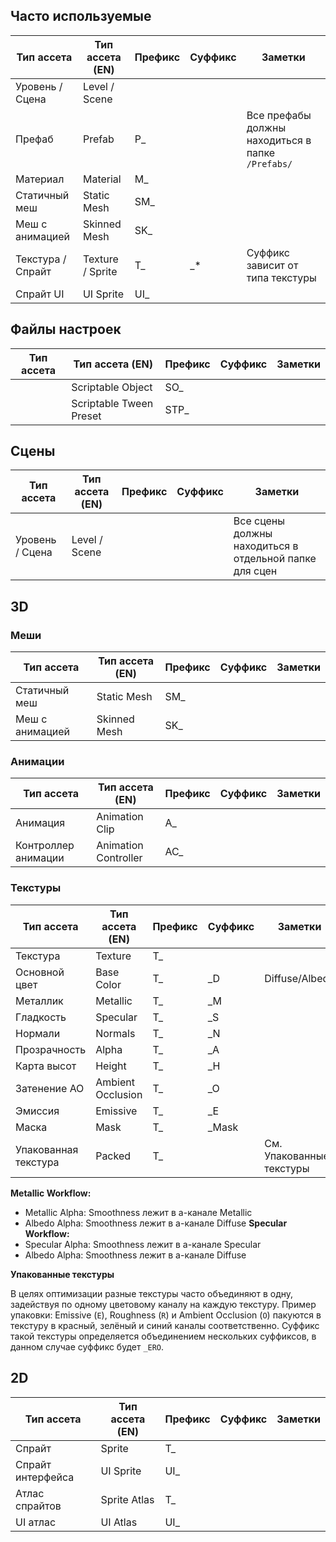 ## Часто используемые

| Тип ассета        | Тип ассета (EN)  | Префикс | Суффикс | Заметки                                           |
| ----------------- | ---------------- | ------- | ------- | ------------------------------------------------- |
| Уровень / Сцена   | Level / Scene    |         |         |                                                   |
| Префаб            | Prefab           | P_      |         | Все префабы должны находиться в папке `/Prefabs/` |
| Материал          | Material         | M_      |         |                                                   |
| Статичный меш     | Static Mesh      | SM_     |         |                                                   |
| Меш с анимацией   | Skinned Mesh     | SK_     |         |                                                   |
| Текстура / Спрайт | Texture / Sprite | T_      | _*      | Суффикс зависит от типа текстуры                  |
| Спрайт UI         | UI Sprite        | UI_     |         |                                                   |

## Файлы настроек
| Тип ассета | Тип ассета (EN)         | Префикс | Суффикс | Заметки |
| ---------- | ----------------------- | ------- | ------- | ------- |
|            | Scriptable Object       | SO_     |         |         |
|            | Scriptable Tween Preset | STP_    |         |         |

## Сцены

| Тип ассета      | Тип ассета (EN) | Префикс | Суффикс | Заметки                                                |
| --------------- | --------------- | ------- | ------- | ------------------------------------------------------ |
| Уровень / Сцена | Level / Scene   |         |         | Все сцены должны находиться в отдельной папке для сцен |

## 3D
### Меши

| Тип ассета      | Тип ассета (EN) | Префикс | Суффикс | Заметки |
| --------------- | --------------- | ------- | ------- | ------- |
| Статичный меш   | Static Mesh     | SM_     |         |         |
| Меш с анимацией | Skinned Mesh    | SK_     |         |         |

### Анимации

| Тип ассета          | Тип ассета (EN)      | Префикс | Суффикс | Заметки |
| ------------------- | -------------------- | ------- | ------- | ------- |
| Анимация            | Animation Clip       | A_      |         |         |
| Контроллер анимации | Animation Controller | AC_     |         |         |

### Текстуры

| Тип ассета           | Тип ассета (EN)   | Префикс | Суффикс | Заметки                  |
| -------------------- | ----------------- | ------- | ------- | ------------------------ |
| Текстура             | Texture           | T_      |         |                          |
| Основной цвет        | Base Color        | T_      | _D      | Diffuse/Albedo           |
| Металлик             | Metallic          | T_      | _M      |                          |
| Гладкость            | Specular          | T_      | _S      |                          |
| Нормали              | Normals           | T_      | _N      |                          |
| Прозрачность         | Alpha             | T_      | _A      |                          |
| Карта высот          | Height            | T_      | _H      |                          |
| Затенение AO         | Ambient Occlusion | T_      | _O      |                          |
| Эмиссия              | Emissive          | T_      | _E      |                          |
| Маска                | Mask              | T_      | _Mask   |                          |
| Упакованная текстура | Packed            | T_      |         | См. Упакованные текстуры |

**Metallic Workflow:**
- Metallic Alpha: Smoothness лежит в a-канале Metallic
- Albedo Alpha: Smoothness лежит в a-канале Diffuse
**Specular Workflow:**
- Specular Alpha: Smoothness лежит в a-канале Specular
- Albedo Alpha: Smoothness лежит в a-канале Diffuse

**Упакованные текстуры**

В целях оптимизации разные текстуры часто объединяют в одну, задействуя по одному цветовому каналу на каждую текстуру. Пример упаковки: Emissive (`E`), Roughness (`R`) и Ambient Occlusion (`O`) пакуются в текстуру в красный, зелёный и синий каналы соответственно. Суффикс такой текстуры определяется объединением нескольких суффиксов, в данном случае суффикс будет `_ERO`.

## 2D

| Тип ассета        | Тип ассета (EN) | Префикс | Суффикс | Заметки |
| ----------------- | --------------- | ------- | ------- | ------- |
| Спрайт            | Sprite          | T_      |         |         |
| Спрайт интерфейса | UI Sprite       | UI_     |         |         |
| Атлас спрайтов    | Sprite Atlas    | T_      |         |         |
| UI атлас          | UI Atlas        | UI_     |         |         |
